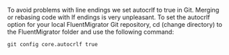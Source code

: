 To avoid problems with line endings we set autocrlf to true in Git.
Merging or rebasing code with lf endings is very unpleasant. To set the
autocrlf option for your local FluentMigrator Git repository, cd (change
directory) to the FluentMigrator folder and use the following command:

    git config core.autocrlf true
